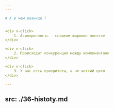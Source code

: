 ```yaml
---
---

# А в чем разница ?


<div v-click>
    1. Асинхронность - слишком широкое понятие
</div>

<div v-click>
    2. Происходит конкуренция между компонентами
</div>

<div v-click>
    3. У нас есть приоритеты, а не четкий цикл
</div>

---
```

src: ./36-histoty.md
---
